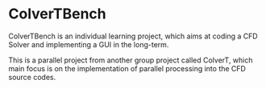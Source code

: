 # ColverTBench
ColverTBench is an individual learning project, which aims at coding a CFD Solver and implementing a GUI in the long-term.

This is a parallel project from another group project called ColverT, which main focus is on the implementation of parallel processing into the CFD source codes.
